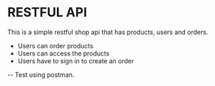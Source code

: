 # RESTFUL API

This is a simple restful shop api that has products, users and orders.

* Users can order products
* Users can access the products
* Users have to sign in to create an order


-- Test using postman.